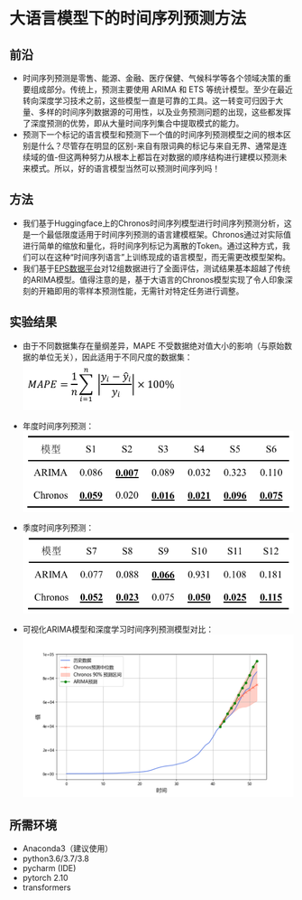 # 大语言模型下的时间序列预测方法

## 前沿
* 时间序列预测是零售、能源、金融、医疗保健、气候科学等各个领域决策的重要组成部分。传统上，预测主要使用 ARIMA 和 ETS 等统计模型。至少在最近转向深度学习技术之前，这些模型一直是可靠的工具。这一转变可归因于大量、多样的时间序列数据源的可用性，以及业务预测问题的出现，这些都发挥了深度预测的优势，即从大量时间序列集合中提取模式的能力。
* 预测下一个标记的语言模型和预测下一个值的时间序列预测模型之间的根本区别是什么？尽管存在明显的区别-来自有限词典的标记与来自无界、通常是连续域的值-但这两种努力从根本上都旨在对数据的顺序结构进行建模以预测未来模式。所以，好的语言模型当然可以预测时间序列吗！

## 方法
* 我们基于Huggingface上的Chronos时间序列模型进行时间序列预测分析，这是一个最低限度适用于时间序列预测的语言建模框架。Chronos通过对实际值进行简单的缩放和量化，将时间序列标记为离散的Token。通过这种方式，我们可以在这种“时间序列语言”上训练现成的语言模型，而无需更改模型架构。
* 我们基于[EPS数据平台](https://www.epsnet.com.cn/index.html#/Index)对12组数据进行了全面评估，测试结果基本超越了传统的ARIMA模型。值得注意的是，基于大语言的Chronos模型实现了令人印象深刻的开箱即用的零样本预测性能，无需针对特定任务进行调整。

## 实验结果
* 由于不同数据集存在量纲差异，MAPE 不受数据绝对值大小的影响（与原始数据的单位无关），因此适用于不同尺度的数据集：
   ![评价指标](https://github.com/yuanfanglila/souzhi_report2/blob/master/image/%E8%AF%84%E4%BB%B7%E6%8C%87%E6%A0%87.jpg)

* 年度时间序列预测：
  ![年度时间序列预测](https://github.com/yuanfanglila/souzhi_report2/blob/master/image/%E5%B9%B4%E5%BA%A6%E6%97%B6%E9%97%B4%E5%BA%8F%E5%88%97%E9%A2%84%E6%B5%8B.jpg)

* 季度时间序列预测：
   ![季度时间序列预测](https://github.com/yuanfanglila/souzhi_report2/blob/master/image/%E5%AD%A3%E5%BA%A6%E6%97%B6%E9%97%B4%E5%BA%8F%E5%88%97%E9%A2%84%E6%B5%8B.jpg)

* 可视化ARIMA模型和深度学习时间序列预测模型对比：
  ![两种模型的年度时序预测](https://github.com/yuanfanglila/souzhi_report2/blob/master/%E6%97%B6%E9%97%B4%E5%BA%8F%E5%88%97%E5%B9%B4%E9%A2%84%E6%B5%8B/%E4%BA%BA%E5%9D%87%E5%9B%BD%E5%86%85%E6%80%BB%E4%BA%A7%E5%80%BC%EF%BC%88%E5%85%83%EF%BC%89_%E6%A8%A1%E5%9E%8B%E6%AF%94%E8%BE%83.png)

## 所需环境
* Anaconda3（建议使用）
* python3.6/3.7/3.8
* pycharm (IDE)
* pytorch 2.10 
* transformers
  
